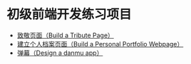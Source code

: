 # 初级前端开发练习项目
- [致敬页面（Build a Tribute Page）](Build-a-Tribute-Page/)
- [建立个人档案页面（Build a Personal Portfolio Webpage）](Build-a-Personal-Portfolio-Webpage/)
- [弹幕（Design a danmu app）](Design-a-danmu-app/)